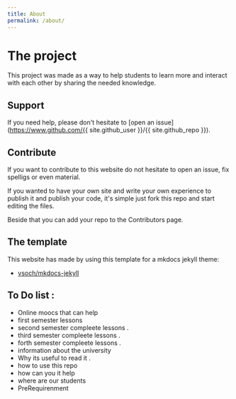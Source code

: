 ```yaml
---
title: About
permalink: /about/
---
```


# The project 

This project was made as a way to help students to learn more and interact with each other by sharing the needed knowledge.

## Support

If you need help, please don't hesitate to [open an issue](https://www.github.com/{{ site.github_user }}/{{ site.github_repo }}).

## Contribute 

If you want to contribute to this website do not hesitate to open an issue, fix spelligs or even material. 

If you wanted to have your own site and write your own experience to publish it and publish your code, it's simple just fork this repo and start editing the files. 

Beside that you can add your repo to the Contributors page. 

## The template 

This website has made by using this template for a mkdocs jekyll theme:

 - [vsoch/mkdocs-jekyll](https://github.com/vsoch/mkdocs-jekyll)
 

## To Do list :
-  Online moocs that can help 
-  first semester lessons 
-  second semester compleete lessons .
-  third semester compleete lessons .
-  forth semester compleete lessons .
-  information about the university 
-  Why its useful to read it . 
-  how to use this repo 
-  how can you it help 
-  where are our students 
-  PreRequirenment